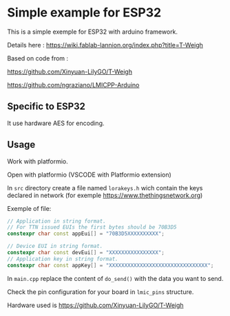 # Simple example for ESP32

This is a simple exemple for ESP32 with arduino framework.

Details here : https://wiki.fablab-lannion.org/index.php?title=T-Weigh

Based on code from : 

https://github.com/Xinyuan-LilyGO/T-Weigh

https://github.com/ngraziano/LMICPP-Arduino

## Specific to ESP32

It use hardware AES for encoding.

## Usage

Work with platformio.

Open with platformio (VSCODE with Platformio extension)

In ``src`` directory create a file named ``lorakeys.h`` wich contain the keys declared in network (for exemple <https://www.thethingsnetwork.org>)

Exemple of file:

```cpp
// Application in string format.
// For TTN issued EUIs the first bytes should be 70B3D5
constexpr char const appEui[] = "70B3D5XXXXXXXXXX";

// Device EUI in string format.
constexpr char const devEui[] = "XXXXXXXXXXXXXXXX";
// Application key in string format.
constexpr char const appKey[] = "XXXXXXXXXXXXXXXXXXXXXXXXXXXXXXXX";

```

In ``main.cpp`` replace the content of ``do_send()`` with the data you want to send.

Check the pin configuration for your board in ``lmic_pins`` structure.

Hardware used is https://github.com/Xinyuan-LilyGO/T-Weigh
